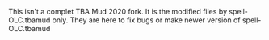 <p>This isn't a complet TBA Mud 2020 fork. It is the modified files by spell-OLC.tbamud only. They are here to fix bugs or make newer version of spell-OLC.tbamud</p>
